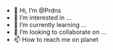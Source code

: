 - 👋 Hi, I’m @Prdns
- 👀 I’m interested in ...
- 🌱 I’m currently learning ...
- 💞️ I’m looking to collaborate on ...
- 📫 How to reach me on planet

<!---
Prdns/Prdns is a ✨ special ✨ repository because its `README.md` (this file) appears on your GitHub profile.
You can click the Preview link to take a look at your changes.
--->
